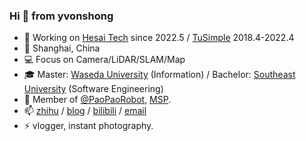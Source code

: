 ###  Hi 👋 from yvonshong
- 🤖 Working on [Hesai Tech](http://hesaitech.com/) since 2022.5 / [TuSimple](https://www.tusimple.com/) 2018.4-2022.4
- 📍 Shanghai, China
- 💻 Focus on Camera/LiDAR/SLAM/Map
- 🎓 Master: [Waseda University](https://www.waseda.jp/) (Information) / Bachelor: [Southeast University](https://www.seu.edu.cn/) (Software Engineering)
- 💬 Member of [@PaoPaoRobot](https://github.com/PaoPaoRobot/), [MSP](https://studentambassadors.microsoft.com/zh-cn).
- 📫 [zhihu](https://www.zhihu.com/people/yvonshong/columns) / [blog](https://www.yvonshong.com/) / [bilibili](https://space.bilibili.com/6083595) / [email](mailto://yvon@shong.win)
- ⚡ vlogger, instant photography.
